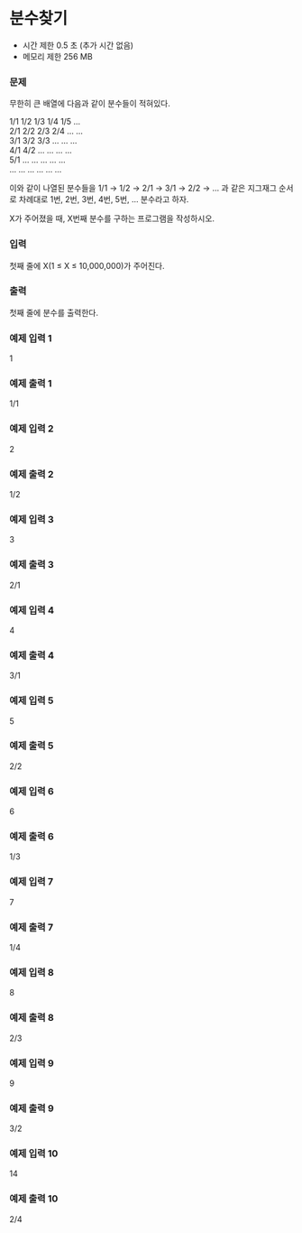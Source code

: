# 분수찾기
- 시간 제한	0.5 초 (추가 시간 없음)
- 메모리 제한	256 MB 
### 문제
무한히 큰 배열에 다음과 같이 분수들이 적혀있다.  

1/1	1/2	1/3	1/4	1/5	…  
2/1	2/2	2/3	2/4	…	…  
3/1	3/2	3/3	…	…	…  
4/1	4/2	…	…	…	…  
5/1	…	…	…	…	…  
…	…	…	…	…	…  

이와 같이 나열된 분수들을 1/1 → 1/2 → 2/1 → 3/1 → 2/2 → … 과 같은 지그재그 순서로 차례대로 1번, 2번, 3번, 4번, 5번, … 분수라고 하자.

X가 주어졌을 때, X번째 분수를 구하는 프로그램을 작성하시오.

### 입력
첫째 줄에 X(1 ≤ X ≤ 10,000,000)가 주어진다.

### 출력
첫째 줄에 분수를 출력한다.

### 예제 입력 1 
1  
### 예제 출력 1 
1/1  
### 예제 입력 2 
2  
### 예제 출력 2 
1/2  
### 예제 입력 3 
3  
### 예제 출력 3 
2/1  
### 예제 입력 4 
4  
### 예제 출력 4 
3/1  
### 예제 입력 5 
5  
### 예제 출력 5 
2/2  
### 예제 입력 6 
6  
### 예제 출력 6 
1/3  
### 예제 입력 7 
7  
### 예제 출력 7 
1/4  
### 예제 입력 8 
8  
### 예제 출력 8 
2/3  
### 예제 입력 9 
9  
### 예제 출력 9 
3/2  
### 예제 입력 10 
14  
### 예제 출력 10 
2/4  
